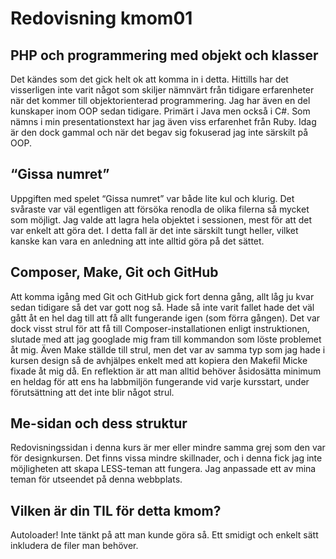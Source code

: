 ---
---
Redovisning kmom01
=========================

PHP och programmering med objekt och klasser
-------------------------
Det kändes som det gick helt ok att komma in i detta. Hittills har det visserligen inte varit något som skiljer nämnvärt från tidigare erfarenheter när det kommer till objektorienterad programmering. Jag har även en del kunskaper inom OOP sedan tidigare. Primärt i Java men också i C#. Som nämns i min presentationstext har jag även viss erfarenhet från Ruby. Idag är den dock gammal och när det begav sig fokuserad jag inte särskilt på OOP.

“Gissa numret”
-------------------------
Uppgiften med spelet “Gissa numret” var både lite kul och klurig. Det svåraste var väl egentligen att försöka renodla de olika filerna så mycket som möjligt.
Jag valde att lagra hela objektet i sessionen, mest för att det var enkelt att göra det. I detta fall är det inte särskilt tungt heller, vilket kanske kan vara en anledning att inte alltid göra på det sättet.

Composer, Make, Git och GitHub
-------------------------
Att komma igång med Git och GitHub gick fort denna gång, allt låg ju kvar sedan tidigare så det var gott nog så. Hade så inte varit fallet hade det väl gått åt en hel dag till att få allt fungerande igen (som förra gången). Det var dock visst strul för att få till Composer-installationen enligt instruktionen, slutade med att jag googlade mig fram till kommandon som löste problemet åt mig. Även Make ställde till strul, men det var av samma typ som jag hade i kursen design så de avhjälpes enkelt med att kopiera den Makefil Micke fixade åt mig då. En reflektion är att man alltid behöver åsidosätta minimum en heldag för att ens ha labbmiljön fungerande vid varje kursstart, under förutsättning att det inte blir något strul.

Me-sidan och dess struktur
-------------------------
Redovisningssidan i denna kurs är mer eller mindre samma grej som den var för designkursen. Det finns vissa mindre skillnader, och i denna fick jag inte möjligheten att skapa LESS-teman att fungera. Jag anpassade ett av mina teman för utseendet på denna webbplats.

Vilken är din TIL för detta kmom?
-------------------------
Autoloader! Inte tänkt på att man kunde göra så. Ett smidigt och enkelt sätt inkludera de filer man behöver.
